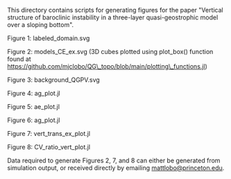 This directory contains scripts for generating figures for the
paper "Vertical structure of baroclinic instability in a three-layer
quasi-geostrophic model over a sloping bottom".



Figure 1: labeled\_domain.svg

Figure 2: models\_CE\_ex.svg (3D cubes plotted using plot\_box() function found at https://github.com/mjclobo/QG\_topo/blob/main/plotting\_functions.jl)

Figure 3: background\_QGPV.svg

Figure 4: ag\_plot.jl

Figure 5: ae\_plot.jl

Figure 6: ag\_plot.jl

Figure 7: vert\_trans\_ex\_plot.jl

Figure 8: CV\_ratio\_vert\_plot.jl


Data required to generate Figures 2, 7, and 8 can either be generated
from simulation output, or received directly by emailing mattlobo@princeton.edu.
